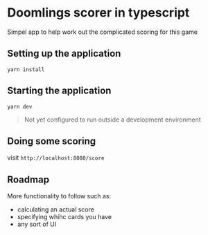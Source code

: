 # Doomlings scorer in typescript

Simpel app to help work out the complicated scoring for this game

## Setting up the application

```yarn install```

## Starting the application

```yarn dev```

> Not yet configured to run outside a development environment

## Doing some scoring

visit `http://localhost:8080/score`

## Roadmap

More functionality to follow such as:
* calculating an actual score
* specifying whihc cards you have
* any sort of UI